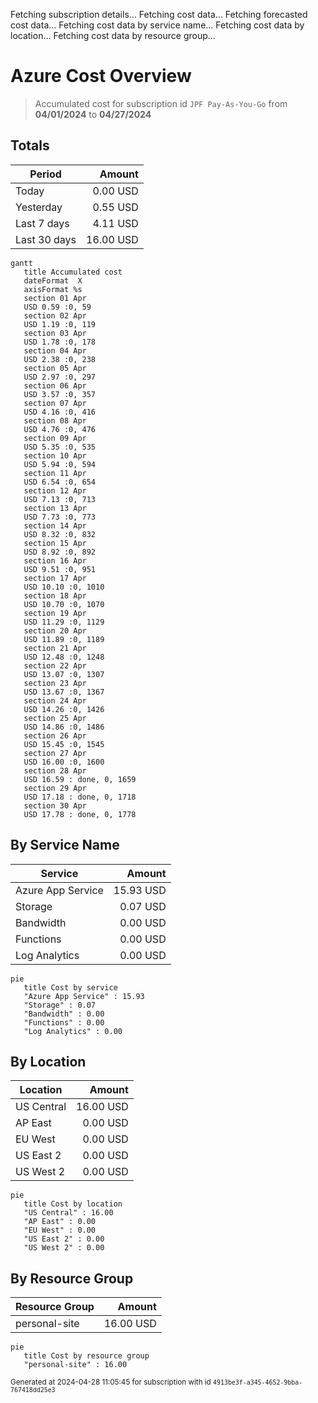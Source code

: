 Fetching subscription details...
Fetching cost data...
Fetching forecasted cost data...
Fetching cost data by service name...
Fetching cost data by location...
Fetching cost data by resource group...
# Azure Cost Overview

> Accumulated cost for subscription id `JPF Pay-As-You-Go` from **04/01/2024** to **04/27/2024**

## Totals

|Period|Amount|
|---|---:|
|Today|0.00 USD|
|Yesterday|0.55 USD|
|Last 7 days|4.11 USD|
|Last 30 days|16.00 USD|

```mermaid
gantt
   title Accumulated cost
   dateFormat  X
   axisFormat %s
   section 01 Apr
   USD 0.59 :0, 59
   section 02 Apr
   USD 1.19 :0, 119
   section 03 Apr
   USD 1.78 :0, 178
   section 04 Apr
   USD 2.38 :0, 238
   section 05 Apr
   USD 2.97 :0, 297
   section 06 Apr
   USD 3.57 :0, 357
   section 07 Apr
   USD 4.16 :0, 416
   section 08 Apr
   USD 4.76 :0, 476
   section 09 Apr
   USD 5.35 :0, 535
   section 10 Apr
   USD 5.94 :0, 594
   section 11 Apr
   USD 6.54 :0, 654
   section 12 Apr
   USD 7.13 :0, 713
   section 13 Apr
   USD 7.73 :0, 773
   section 14 Apr
   USD 8.32 :0, 832
   section 15 Apr
   USD 8.92 :0, 892
   section 16 Apr
   USD 9.51 :0, 951
   section 17 Apr
   USD 10.10 :0, 1010
   section 18 Apr
   USD 10.70 :0, 1070
   section 19 Apr
   USD 11.29 :0, 1129
   section 20 Apr
   USD 11.89 :0, 1189
   section 21 Apr
   USD 12.48 :0, 1248
   section 22 Apr
   USD 13.07 :0, 1307
   section 23 Apr
   USD 13.67 :0, 1367
   section 24 Apr
   USD 14.26 :0, 1426
   section 25 Apr
   USD 14.86 :0, 1486
   section 26 Apr
   USD 15.45 :0, 1545
   section 27 Apr
   USD 16.00 :0, 1600
   section 28 Apr
   USD 16.59 : done, 0, 1659
   section 29 Apr
   USD 17.18 : done, 0, 1718
   section 30 Apr
   USD 17.78 : done, 0, 1778
```

## By Service Name

|Service|Amount|
|---|---:|
|Azure App Service|15.93 USD|
|Storage|0.07 USD|
|Bandwidth|0.00 USD|
|Functions|0.00 USD|
|Log Analytics|0.00 USD|

```mermaid
pie
   title Cost by service
   "Azure App Service" : 15.93
   "Storage" : 0.07
   "Bandwidth" : 0.00
   "Functions" : 0.00
   "Log Analytics" : 0.00
```

## By Location

|Location|Amount|
|---|---:|
|US Central|16.00 USD|
|AP East|0.00 USD|
|EU West|0.00 USD|
|US East 2|0.00 USD|
|US West 2|0.00 USD|

```mermaid
pie
   title Cost by location
   "US Central" : 16.00
   "AP East" : 0.00
   "EU West" : 0.00
   "US East 2" : 0.00
   "US West 2" : 0.00
```

## By Resource Group

|Resource Group|Amount|
|---|---:|
|personal-site|16.00 USD|

```mermaid
pie
   title Cost by resource group
   "personal-site" : 16.00
```

<sup>Generated at 2024-04-28 11:05:45 for subscription with id `4913be3f-a345-4652-9bba-767418dd25e3`</sup>
